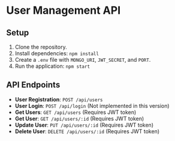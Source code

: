 # User Management API

## Setup

1. Clone the repository.
2. Install dependencies: `npm install`
3. Create a `.env` file with `MONGO_URI`, `JWT_SECRET`, and `PORT`.
4. Run the application: `npm start`

## API Endpoints

- **User Registration**: `POST /api/users`
- **User Login**: `POST /api/login` (Not implemented in this version)
- **Get Users**: `GET /api/users` (Requires JWT token)
- **Get User**: `GET /api/users/:id` (Requires JWT token)
- **Update User**: `PUT /api/users/:id` (Requires JWT token)
- **Delete User**: `DELETE /api/users/:id` (Requires JWT token)

